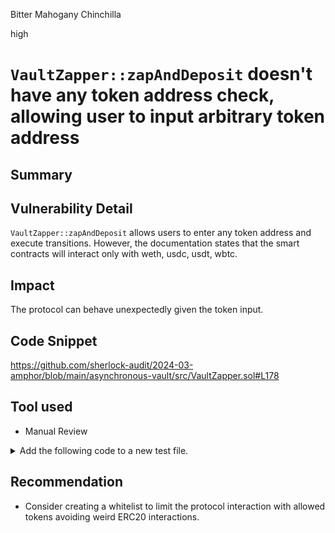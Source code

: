 Bitter Mahogany Chinchilla

high

# `VaultZapper::zapAndDeposit` doesn't have any token address check, allowing user to input arbitrary token address

## Summary

## Vulnerability Detail
`VaultZapper::zapAndDeposit` allows users to enter any token address and execute transitions. However, the documentation states that the smart contracts will interact only with weth, usdc, usdt, wbtc.

## Impact
The protocol can behave unexpectedly given the token input.

## Code Snippet
https://github.com/sherlock-audit/2024-03-amphor/blob/main/asynchronous-vault/src/VaultZapper.sol#L178

## Tool used
- Manual Review

<details>
<summary>Add the following code to a new test file.</summary>

```solidity
    VaultZapper zapper;
    AsyncSynthVault async;
    ERC20Mock token;
    ERC20Mock potatoes;
    function testIfZapAndDepositAcceptArbitraryToken() public {
        vm.startPrank(Barba);
        token.mint(address(async), 100 ether);
        async.close();
        potatoes.mint(Athena, 20 ether);
        zapper.toggleRouterAuthorization(Puka);
        zapper.toggleVaultAuthorization(async);

        vm.stopPrank();

        assertEq(potatoes.balanceOf(Athena), 20 ether);

        vm.startPrank(Athena);
        potatoes.approve(address(zapper), 10 ether);

        zapper.zapAndDeposit{value: 0.01 ether}(potatoes, async, Puka, 10 ether, "");

        vm.stopPrank();
    }
```

</details>

## Recommendation
- Consider creating a whitelist to limit the protocol interaction with allowed tokens avoiding weird ERC20 interactions.